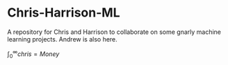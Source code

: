 # Chris-Harrison-ML
A repository for Chris and Harrison to collaborate on some gnarly machine learning projects. Andrew is also here.

$\int_{0}^{\infty}chris = Money$
